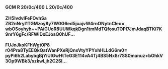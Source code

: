#### GCM R 20/0c/400 L 20/0c/400
**ZH5IvdvIFeFOvhSa**<br/>**ZB2nNryI1TGMzoy8y7W0G6ed5juajvW4rnONytnClec=**<br/>**wbOSoyhyh++PAiGUoR8UUWkqkDgn1tmMdTQfosuTOPl7JmJdaqBTKi7K9nrY6gFc/RFWlDxEJosQ0hUF...**<br/><br/>
**FUJnJkoKFhWgt0P8**<br/>**r04Pra8TyEEQkQatWanPXeRjQnsVtyYPYxhHLLdG6m0=**<br/>**pyPi6h2LabybgBjYiUIGwHtTeG3E114vA4Tj4BS5Nx8r7SS0manuz+bOhkV3Op9WBk3/szkwLjh2C2SI...**